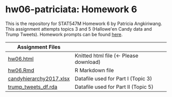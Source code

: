 # hw06-patriciata: Homework 6

This is the repository for STAT547M Homework 6 by Patricia Angkiriwang.
This assignment attempts topics 3 and 5 (Hallowe'en Candy data and Trump Tweets). Homework prompts can be found [here](http://stat545.com/Classroom/assignments/hw06/hw06.html).

|  Assignment Files  |         |
|--------------------|-----------|
| [hw06.html](https://github.com/STAT545-UBC-students/hw06-patriciata/blob/master/hw06.html)| Knitted html file (<- Please download) |
| [hw06.Rmd](https://github.com/STAT545-UBC-students/hw06-patriciata/blob/master/hw06.Rmd)| R Markdown file |
| [candyhierarchy2017.xlsx](https://github.com/STAT545-UBC-students/hw06-patriciata/blob/master/candyhierarchy2017.xlsx)| Datafile used for Part I (Topic 3) |
| [trump_tweets_df.rda](https://github.com/STAT545-UBC-students/hw06-patriciata/blob/master/trump_tweets_df.rda)| Datafile used for Part II (Topic 5) |
